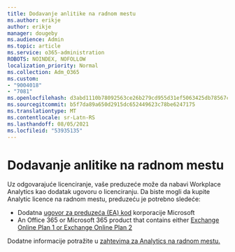 ```yaml
---
title: Dodavanje anlitike na radnom mestu
ms.author: erikje
author: erikje
manager: dougeby
ms.audience: Admin
ms.topic: article
ms.service: o365-administration
ROBOTS: NOINDEX, NOFOLLOW
localization_priority: Normal
ms.collection: Adm_O365
ms.custom:
- "9004018"
- "7081"
ms.openlocfilehash: d3abd1110b78092563ce26b279cd955d31ef5063425db78567c3cfd906007c0e
ms.sourcegitcommit: b5f7da89a650d2915dc652449623c78be6247175
ms.translationtype: MT
ms.contentlocale: sr-Latn-RS
ms.lasthandoff: 08/05/2021
ms.locfileid: "53935135"
---
```

# <a name="add-workplace-analytics"></a>Dodavanje anlitike na radnom mestu

Uz odgovarajuće licenciranje, vaše preduzeće može da nabavi Workplace Analytics kao dodatak ugovoru o licenciranju. Da biste mogli da kupite Analytic licence na radnom mestu, preduzeću je potrebno sledeće: 

- Dodatna [ugovor za preduzeća (EA) kod](https://docs.microsoft.com/workplace-analytics/setup/environment-requirements#enterprise-agreements) korporacije Microsoft
- An Office 365 or Microsoft 365 product that contains either [Exchange Online Plan 1 or Exchange Online Plan 2](https://docs.microsoft.com/workplace-analytics/setup/environment-requirements#exchange-online-plans)

Dodatne informacije potražite u [zahtevima za Analytics na radnom mestu.](https://docs.microsoft.com/workplace-analytics/setup/environment-requirements) 
